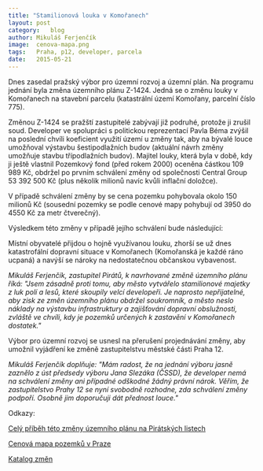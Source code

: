 ```yaml
---
title: "Stamilionová louka v Komořanech"
layout:	post
category:	blog
author:	Mikuláš Ferjenčík
image:	cenova-mapa.png
tags:	Praha, p12, developer, parcela
date:	2015-05-21
---
```


Dnes zasedal pražský výbor pro územní rozvoj a územní plán. Na programu jednání byla změna územního plánu Z-1424. Jedná se o změnu louky v Komořanech na stavební parcelu (katastrální území Komořany, parcelní číslo 775).

Změnou Z-1424 se pražští zastupitelé zabývají již podruhé, protože ji zrušil soud. Developer ve spolupráci s politickou reprezentací Pavla Béma zvýšil na poslední chvíli koeficient využití území u změny tak, aby na bývalé louce umožňoval výstavbu šestipodlažních budov (aktuální návrh změny umožňuje stavbu třípodlažních budov). Majitel louky, která byla v době, kdy ji ještě vlastnil Pozemkový fond (před rokem 2000) oceněna částkou 109 989 Kč, obdržel po prvním schválení změny od společnosti Central Group 53 392 500 Kč (plus několik milionů navíc kvůli inflační doložce).

V případě schválení změny by se cena pozemku pohybovala okolo 150 milionů Kč (sousední pozemky se podle cenové mapy pohybují od 3950 do 4550 Kč za metr čtverečný).

Výsledkem této změny v případě jejího schválení bude následující:

Místní obyvatelé přijdou o hojně využívanou louku, zhorší se už dnes katastrofální dopravní situace v Komořanech (Komořanská je každé ráno ucpaná) a navýší se nároky na nedostatečnou občanskou vybavenost.

*Mikuláš Ferjenčík, zastupitel Pirátů, k navrhované změně územního plánu říká: "Jsem zásadně proti tomu, aby město vytvářelo stamilionové majetky z luk polí a lesů, které skoupily velcí developeři. Je naprosto nepřijatelné, aby zisk ze změn územního plánu obdržel soukromník, a město neslo náklady na výstavbu infrastruktury a zajišťování dopravní obslužnosti, zvláště ve chvíli, kdy je pozemků určených k zastavění v Komořanech dostatek."*

Výbor pro územní rozvoj se usnesl na přerušení projednávání změny, aby umožnil vyjádření ke změně zastupitelstvu městské části Praha 12.

*Mikuláš Ferjenčík doplňuje: "Mám radost, že na jednání výboru jasně zaznělo z úst předsedy výboru Jana Slezáka (ČSSD), že developer nemá na schválení změny ani případné odškodné žádný právní nárok. Věřím, že zastupitelstvo Prahy 12 se nyní svobodně rozhodne, zda schválení změny podpoří. Osobně jim doporučuji dát přednost louce."*

Odkazy:

[Celý příběh této změny územního plánu na Pirátských listech](http://www.piratskelisty.cz/clanek-1419-chcete-byt-milionarem-kupte-si-louku)

[Cenová mapa pozemků v Praze](http://mpp.praha.eu/app/map/cenova-mapa/)

[Katalog změn](http://wgp.urm.cz/app/tms/aplk/db/zmenyup/zmeny/index.php)
